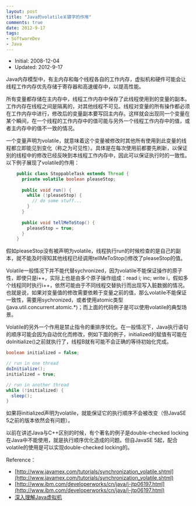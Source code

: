 ```yaml
---
layout: post
title: "Java的volatile关键字的作用"
comments: true
date: 2012-9-17
tags:
- SoftwareDev
- Java
---
```


- Initial: 2008-12-04
- Updated: 2012-9-17

Java内存模型中，有主内存和每个线程各自的工作内存，虚拟机和硬件可能会让线程工作内存优先存储于寄存器和高速缓存中，以提高性能。

所有变量都存储在主内存中，线程工作内存中保存了此线程使用到的变量的副本。工作内存在线程之间是隔离的，对其他线程不可见。线程对变量的所有操作都必须在工作内存中进行，修改后的变量副本要写回主内存。这样就会出现同一个变量在某个瞬间，在一个线程的工作内存中的值可能与另外一个线程工作内存中的值，或者主内存中的值不一致的情况。

一个变量声明为volatile，就意味着这个变量被修改时其他所有使用到此变量的线程都立即能见到变化（称之为可见性）。具体是在每次使用前都要先刷新，以保证别的线程中的修改已经反映到本线程工作内存中，因此可以保证执行时的一致性。以下例子展现了volatile的作用：

``` java    
    public class StoppableTask extends Thread {  
      private volatile boolean pleaseStop;  
      
      public void run() {  
        while (!pleaseStop) {  
          // do some stuff...  
        }  
      }  
      
      public void tellMeToStop() {  
        pleaseStop = true;  
      }  
    }
```

假如pleaseStop没有被声明为volatile，线程执行run的时候检查的是自己的副本，就不能及时得知其他线程已经调用tellMeToStop()修改了pleaseStop的值。

Volatile一般情况下并不能代替sychronized，因为volatile不能保证操作的原子性，即使只是i++，实际上也是由多个原子操作组成：read i; inc; write i，假如多个线程同时执行i++，依然可能由于不同线程交替执行而出现写入脏数据的情况。也就是说，如果对变量值的修改需要依赖于变量之前的值，那么volatile不能保证一致性，需要用sychronized，或者使用atomic类型(java.util.concurrent.atomic.*)；而上面的代码例子是可以使用volatile的典型场景。

Volatile的另外一个作用是禁止指令的重排序优化。在一般情况下，Java执行语句的顺序可能会因为自动优化而修改，例如下面的例子，initialized的赋值有可能在doInitialize()之前就执行了，线程B就有可能不会正确的等待初始化完成。

``` java
boolean initialized = false;
```

``` java
// run in one thread
doInitialize();
initialized = true;
```

``` java
// run in another thread
while (!initialized) {
  sleep();
}
```

如果将initialized声明为volatile，就能保证它的执行顺序不会被改变（但JavaSE 5之前的版本依然会有问题）。

以前在讲述Java与C++区别的时候，有个著名的例子是double-checked locking在Java中不能使用，就是执行顺序优化造成的问题。但自JavaSE 5起，配合volatile的使用是可以实现double-checked locking的。

Reference：

- [http://www.javamex.com/tutorials/synchronization_volatile.shtml](http://www.javamex.com/tutorials/synchronization_volatile.shtml)
- [http://www.ibm.com/developerworks/cn/java/j-jtp06197.html](http://www.ibm.com/developerworks/cn/java/j-jtp06197.html)
- [深入理解Java虚拟机](http://book.douban.com/subject/6522893/)
